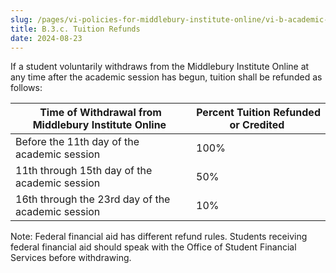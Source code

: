 ```yaml
---
slug: /pages/vi-policies-for-middlebury-institute-online/vi-b-academic-policies/b-3-policies-concerning-enrollment-payment/b-3-c-tuition-refunds
title: B.3.c. Tuition Refunds
date: 2024-08-23
---
```

If a student voluntarily withdraws from the Middlebury Institute Online at any time after the academic session has begun, tuition shall be refunded as follows: 

| **Time of Withdrawal from Middlebury Institute Online**  | **Percent Tuition Refunded or Credited**  |
| --- | --- |
| Before the 11th day of the academic session  | 100%  |
| 11th through 15th day of the academic session | 50% |
| 16th through the 23rd day of the academic session | 10%  |

Note: Federal financial aid has different refund rules. Students receiving federal financial aid should speak with the Office of Student Financial Services before withdrawing.
